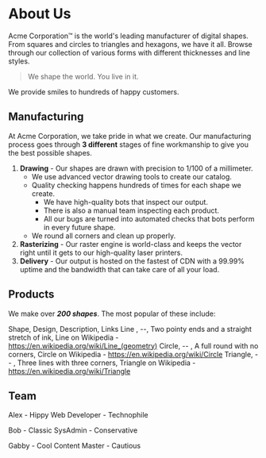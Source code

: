 # About Us

Acme Corporation&trade; is the world's leading manufacturer of digital shapes.
From squares and circles to triangles and hexagons, we have it all.
Browse through our collection of various forms with different thicknesses and line styles.

> We shape the world. You live in it.

We provide smiles to hundreds of happy customers.

## Manufacturing

At Acme Corporation, we take pride in what we create.
Our manufacturing process goes through **3 different** stages of fine workmanship to give you the best possible shapes.

1. **Drawing** - Our shapes are drawn with precision to 1/100 of a millimeter.
   * We use advanced vector drawing tools to create our catalog.
   * Quality checking happens hundreds of times for each shape we create.
     * We have high-quality bots that inspect our output.
     * There is also a manual team inspecting each product.
     * All our bugs are turned into automated checks that bots perform in every future shape.
   * We round all corners and clean up properly.
2. **Rasterizing** - Our raster engine is world-class and keeps the vector right until it gets to our high-quality laser printers.
3. **Delivery** - Our output is hosted on the fastest of CDN with a 99.99% uptime and the bandwidth that can take care of all your load.

## Products

We make over ***200 shapes***. The most popular of these include:

Shape, Design, Description, Links
Line , --,  Two pointy ends and a straight stretch of ink, Line on Wikipedia - https://en.wikipedia.org/wiki/Line_(geometry)
Circle,  -- , A full round with no corners, Circle on Wikipedia - https://en.wikipedia.org/wiki/Circle
Triangle,  -- , Three lines with three corners,  Triangle on Wikipedia - https://en.wikipedia.org/wiki/Triangle

## Team

Alex - Hippy Web Developer - Technophile

Bob - Classic SysAdmin - Conservative

Gabby - Cool Content Master - Cautious
